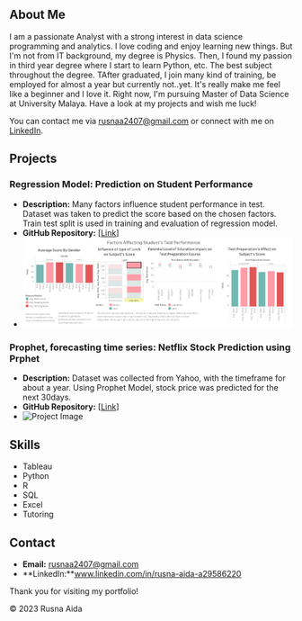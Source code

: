 ## About Me

I am a passionate Analyst with a strong interest in data science programming and analytics. I love coding and enjoy learning new things.
But I'm not from IT background, my degree is Physics. Then, I found my passion in third year degree where I start to learn Python, etc. The best subject throughout the degree. TAfter graduated, I join many kind of training, be employed for almost a year but currently not..yet. It's really make me feel like a beginner and I love it. Right now, I'm pursuing Master of Data Science at University Malaya. Have a look at my projects and wish me luck! 
  
You can contact me via rusnaa2407@gmail.com or connect with me on [LinkedIn](www.linkedin.com/in/rusna-aida-a29586220).

## Projects

### Regression Model: Prediction on Student Performance
- **Description:** Many factors influence student performance in test. Dataset was taken to predict the score based on the chosen factors. Train test split is used in training and evaluation of regression model.
- **GitHub Repository:** [[Link](https://github.com/RusnaAida24/edu)]
- ![Project Image](https://github.com/RusnaAida24/github-portfolio/blob/main/student_exams.png)

### Prophet, forecasting time series: Netflix Stock Prediction using Prphet
- **Description:** Dataset was collected from Yahoo, with the timeframe for about a year. Using Prophet Model, stock price was predicted for the next 30days.
- **GitHub Repository:** [[Link](https://github.com/RusnaAida24/NFLX-prediction-Prophet/tree/main)]
- ![Project Image]()

<!-- Add more projects as needed -->

## Skills

- Tableau
- Python
- R
- SQL
- Excel
- Tutoring

## Contact

- **Email:** rusnaa2407@gmail.com
- **LinkedIn:**www.linkedin.com/in/rusna-aida-a29586220

Thank you for visiting my portfolio!

&copy; 2023 Rusna Aida
